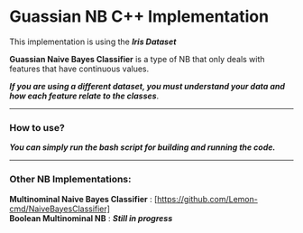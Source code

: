 # Guassian NB C++ Implementation   

This implementation is using the ***Iris Dataset***

**Guassian Naive Bayes Classifier** is a type of NB that only deals with features that have continuous values.  

***If you are using a different dataset, you must understand your data and how each feature relate to the classes***. 

*** 

### How to use? ###   
***You can simply run the bash script for building and running the code.***     

***   

### Other NB Implementations: ###    
**Multinominal Naive Bayes Classifier** :  [https://github.com/Lemon-cmd/NaiveBayesClassifier]  
**Boolean Multinominal NB** : ***Still in progress***
